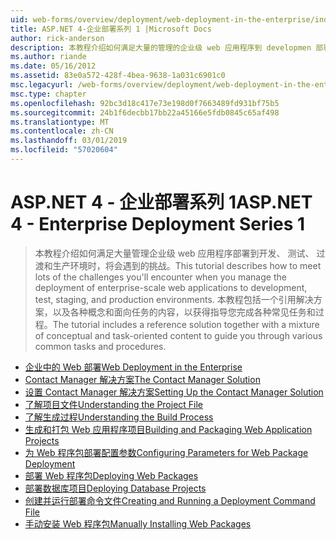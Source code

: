 ```yaml
---
uid: web-forms/overview/deployment/web-deployment-in-the-enterprise/index
title: ASP.NET 4-企业部署系列 1 |Microsoft Docs
author: rick-anderson
description: 本教程介绍如何满足大量的管理的企业级 web 应用程序到 developmen 部署时，将会遇到的挑战...
ms.author: riande
ms.date: 05/16/2012
ms.assetid: 83e0a572-428f-4bea-9638-1a031c6901c0
msc.legacyurl: /web-forms/overview/deployment/web-deployment-in-the-enterprise
msc.type: chapter
ms.openlocfilehash: 92bc3d18c417e73e198d0f7663489fd931bf75b5
ms.sourcegitcommit: 24b1f6decbb17bb22a45166e5fdb0845c65af498
ms.translationtype: MT
ms.contentlocale: zh-CN
ms.lasthandoff: 03/01/2019
ms.locfileid: "57020604"
---
```

<a name="aspnet-4---enterprise-deployment-series-1"></a><span data-ttu-id="459cb-103">ASP.NET 4 - 企业部署系列 1</span><span class="sxs-lookup"><span data-stu-id="459cb-103">ASP.NET 4 - Enterprise Deployment Series 1</span></span>
====================
> <span data-ttu-id="459cb-104">本教程介绍如何满足大量管理企业级 web 应用程序部署到开发、 测试、 过渡和生产环境时，将会遇到的挑战。</span><span class="sxs-lookup"><span data-stu-id="459cb-104">This tutorial describes how to meet lots of the challenges you'll encounter when you manage the deployment of enterprise-scale web applications to development, test, staging, and production environments.</span></span> <span data-ttu-id="459cb-105">本教程包括一个引用解决方案，以及各种概念和面向任务的内容，以获得指导您完成各种常见任务和过程。</span><span class="sxs-lookup"><span data-stu-id="459cb-105">The tutorial includes a reference solution together with a mixture of conceptual and task-oriented content to guide you through various common tasks and procedures.</span></span>


- [<span data-ttu-id="459cb-106">企业中的 Web 部署</span><span class="sxs-lookup"><span data-stu-id="459cb-106">Web Deployment in the Enterprise</span></span>](web-deployment-in-the-enterprise.md)
- [<span data-ttu-id="459cb-107">Contact Manager 解决方案</span><span class="sxs-lookup"><span data-stu-id="459cb-107">The Contact Manager Solution</span></span>](the-contact-manager-solution.md)
- [<span data-ttu-id="459cb-108">设置 Contact Manager 解决方案</span><span class="sxs-lookup"><span data-stu-id="459cb-108">Setting Up the Contact Manager Solution</span></span>](setting-up-the-contact-manager-solution.md)
- [<span data-ttu-id="459cb-109">了解项目文件</span><span class="sxs-lookup"><span data-stu-id="459cb-109">Understanding the Project File</span></span>](understanding-the-project-file.md)
- [<span data-ttu-id="459cb-110">了解生成过程</span><span class="sxs-lookup"><span data-stu-id="459cb-110">Understanding the Build Process</span></span>](understanding-the-build-process.md)
- [<span data-ttu-id="459cb-111">生成和打包 Web 应用程序项目</span><span class="sxs-lookup"><span data-stu-id="459cb-111">Building and Packaging Web Application Projects</span></span>](building-and-packaging-web-application-projects.md)
- [<span data-ttu-id="459cb-112">为 Web 程序包部署配置参数</span><span class="sxs-lookup"><span data-stu-id="459cb-112">Configuring Parameters for Web Package Deployment</span></span>](configuring-parameters-for-web-package-deployment.md)
- [<span data-ttu-id="459cb-113">部署 Web 程序包</span><span class="sxs-lookup"><span data-stu-id="459cb-113">Deploying Web Packages</span></span>](deploying-web-packages.md)
- [<span data-ttu-id="459cb-114">部署数据库项目</span><span class="sxs-lookup"><span data-stu-id="459cb-114">Deploying Database Projects</span></span>](deploying-database-projects.md)
- [<span data-ttu-id="459cb-115">创建并运行部署命令文件</span><span class="sxs-lookup"><span data-stu-id="459cb-115">Creating and Running a Deployment Command File</span></span>](creating-and-running-a-deployment-command-file.md)
- [<span data-ttu-id="459cb-116">手动安装 Web 程序包</span><span class="sxs-lookup"><span data-stu-id="459cb-116">Manually Installing Web Packages</span></span>](manually-installing-web-packages.md)
